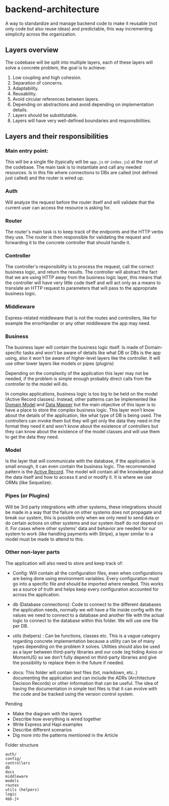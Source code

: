 # backend-architecture
A way to standardize and manage backend code to make it reusable (not only code but also reuse ideas) and predictable, this way incrementing simplicity across the organization.


## Layers overview
The codebase will be split into multiple layers, each of these layers will solve a concrete problem, the goal is to achieve:

1. Low coupling and high cohesion.
1. Separation of concerns.
1. Adaptability.
1. Reusability.
1. Avoid circular references between layers.
1. Depending on abstractions and avoid depending on implementation details.
1. Layers should be substitutable.
1. Layers will have very well-defined boundaries and responsibilities.


## Layers and their responsibilities

### Main entry point:
This will be a single file (typically will be `app.js` or `index.js`) at the root of the codebase.
The main task is to instantiate and call any needed resources. Is in this file where connections to DBs are called (not defined just called) and the router is wired up.

### Auth
Will analyze the request before the router itself and will validate that the current user can access the resource is asking for.

### Router
The router's main task is to keep track of the endpoints and the HTTP verbs they use.
The router is then responsible for validating the request and forwarding it to the concrete controller that should handle it.

### Controller
The controller's responsibility is to process the request, call the correct business logic, and return the results.
The controller will abstract the fact that we are using HTTP away from the business logic layer, this means that the controller will have very little code itself and will act only as a means to translate an HTTP request to parameters that will pass to the appropriate business logic.

### Middleware
Express-related middleware that is not the routes and controllers, like for example the errorHandler or any other middleware the app may need.

### Business
The business layer will contain the business logic itself. Is made of Domain-specific tasks and won't be aware of details like what DB or DBs is the app using, also it won't be aware of higher-level layers like the controller. It will use other lower layers like models or pipes (plugins)

Depending on the complexity of the application this layer may not be needed, if the problem is simple enough probably direct calls from the controller to the model will do.

In complex applications, business logic is too big to be held on the model (Active Record classes). Instead, other patterns can be implemented like [Domain Model](https://martinfowler.com/eaaCatalog/domainModel.html) and [Data Mapper](https://martinfowler.com/eaaCatalog/dataMapper.html) but the main objective of this layer is to have a place to store the complex business logic. This layer won't know about the details of the application, like what type of DB is being used. The controllers can invoke them but they will get only the data they need in the format they need it and won't know about the existence of controllers but they can know about the existence of the model classes and will use them to get the data they need.

### Model
Is the layer that will communicate with the database, if the application is small enough, it can even contain the business logic. The recommended pattern is the [Active Record](https://www.martinfowler.com/eaaCatalog/activeRecord.html).
The model will contain all the knowledge about the data itself and how to access it and or modify it. It is where we use ORMs (like Sequelize).

### Pipes (or Plugins)
Will be 3rd party integrations with other systems, these integrations should be made in a way that the failure on other systems does not propagate and break our system, this is possible only when we only need to send data or do certain actions on other systems and our system itself do not depend on it.
For cases where other systems' data and behavior are needed for our system to work (like handling payments with Stripe), a layer similar to a model must be made to attend to this.


### Other non-layer parts
The application will also need to store and keep track of:

- Config:
Will contain all the configuration files, even when configurations are being done using environment variables. Every configuration must go into a specific file and should be imported where needed. This works as a source of truth and helps keep every configuration accounted for across the application.

- db (Database connections): Code to connect to the different databases the application needs, normally we will have a file inside config with the values we need to connect to a database and another file with the actual logic to connect to the database within this folder.
We will use one file per DB.

- utils (helpers) : Can be functions, classes etc. This is a vague category regarding concrete implementation because a utility can be of many types depending on the problem it solves. Utilities should also be used as a layer between third-party libraries and our code (eg hiding Axios or MomentJS) so we don't fully depend on third-party libraries and give the possibility to replace them in the future if needed.

- docs: This folder will contain text files (txt, markdown, etc..) documenting the application and can include the ADRs (Architecture Decision Records) or other information that can be useful. The idea of having the documentation in simple text files is that it can evolve with the code and be tracked using the version control system.



Pending
- Make the diagram with the layers
- Describe how everything is wired together
- Write Express and Hapi examples
- Describe different scenarios
- Dig more into the patterns mentioned in the Article


Folder structure
```
auth/
config/
controllers
db
docs
middleware
models
routes
utils (helpers)
logic
app.js

```
